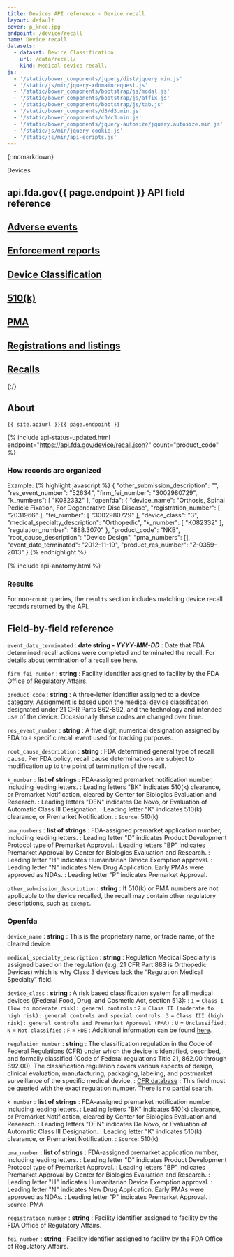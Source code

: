 ```yaml
---
title: Devices API reference - Device recall
layout: default
cover: p_knee.jpg
endpoint: /device/recall
name: Device recall
datasets:
  - dataset: Device Classification
    url: /data/recall/
    kind: Medical device recall.
js:
  - '/static/bower_components/jquery/dist/jquery.min.js'
  - '/static/js/min/jquery-xdomainrequest.js'
  - '/static/bower_components/bootstrap/js/modal.js'
  - '/static/bower_components/bootstrap/js/affix.js'
  - '/static/bower_components/bootstrap/js/tab.js'
  - '/static/bower_components/d3/d3.min.js'
  - '/static/bower_components/c3/c3.min.js'
  - '/static/bower_components/jquery-autosize/jquery.autosize.min.js'
  - '/static/js/min/jquery-cookie.js'
  - '/static/js/min/api-scripts.js'
---
```

{::nomarkdown}
<section class="content-heading api {% if page.cover %}cover{% endif %}" style="background-image:url('{{ site.baseurl }}/assets/img/{{ page.cover }}');">
  <div class="content-heading-text">
    <div class="content-heading-title">
      Devices
    </div>
    <h1><span class="faded">api.fda.gov</span>{{ page.endpoint }} <span class="faded">API field reference</span></h1>
  </div>
</section>

<div class="row tabs">
  <div class="col-sm-6 tab"><h2><a href="{{ site.baseurl }}/device/event/">Adverse events</a></h2></div>
  <div class="col-sm-6 tab"><h2><a href="{{ site.baseurl }}/device/enforcement/">Enforcement reports</a></h2></div>
  <div class="col-sm-6 tab"><h2><a href="{{ site.baseurl }}/device/classification/">Device Classification</a></h2></div>
  <div class="col-sm-6 tab"><h2><a href="{{ site.baseurl }}/device/510k/">510(k)</a></h2></div>
  <div class="col-sm-6 tab"><h2><a href="{{ site.baseurl }}/device/pma/">PMA</a></h2></div>
  <div class="col-sm-6 tab"><h2><a href="{{ site.baseurl }}/device/registrationlisting/">Registrations and listings</a></h2></div>
  <div class="col-sm-6 tab selected"><h2><a href="{{ site.baseurl }}/device/recall/">Recalls</a></h2></div>
</div>
{:/}

<section class="reference">

## About

    {{ site.apiurl }}{{ page.endpoint }}

{% include api-status-updated.html endpoint="https://api.fda.gov/device/recall.json?" count="product_code" %}

<!-- TODO(hansnelsen): Add back disclaimer once copy is finalized -->
<!-- TODO(hansnelsen): Add dataset page once it is ready -->

### How records are organized
Example:
{% highlight javascript %}
{
  "other_submission_description": "",
  "res_event_number": "52634",
  "firm_fei_number": "3002980729",
  "k_numbers": [
    "K082332"
  ],
  "openfda": {
    "device_name": "Orthosis, Spinal Pedicle Fixation, For Degenerative Disc Disease",
    "registration_number": [
      "2031966"
    ],
    "fei_number": [
      "3002980729"
    ],
    "device_class": "3",
    "medical_specialty_description": "Orthopedic",
    "k_number": [
      "K082332"
    ],
    "regulation_number": "888.3070"
  },
  "product_code": "NKB",
  "root_cause_description": "Device Design",
  "pma_numbers": [],
  "event_date_terminated": "2012-11-19",
  "product_res_number": "Z-0359-2013"
}
{% endhighlight %}

{% include api-anatomy.html %}

### Results

For non-`count` queries, the `results` section includes matching device recall records returned by the API.

## Field-by-field reference
`event_date_terminated`
: **date string - *YYYY-MM-DD***
: Date that FDA determined recall actions were completed and terminated the recall. For details about termination of a recall see [here](http://www.accessdata.fda.gov/scripts/cdrh/cfdocs/cfcfr/cfrsearch.cfm?fr=7.55).

`firm_fei_number`
: **string**
: Facility identifier assigned to facility by the FDA Office of Regulatory Affairs.

`product_code`
: **string**
: A three-letter identifier assigned to a device category. Assignment is based upon the medical device classification designated under 21 CFR Parts 862-892, and the technology and intended use of the device. Occasionally these codes are changed over time.

`res_event_number`
: **string**
: A five digit, numerical designation assigned by FDA to a specific recall event used for tracking purposes.

`root_cause_description`
: **string**
: FDA determined general type of recall cause. Per FDA policy, recall cause determinations are subject to modification up to the point of termination of the recall.

`k_number`
: **list of strings**
: FDA-assigned premarket notification number, including leading letters.
: Leading letters "BK" indicates 510(k) clearance, or Premarket Notification, cleared by Center for Biologics Evaluation and Research.
: Leading letters "DEN" indicates De Novo, or Evaluation of Automatic Class III Designation.
: Leading letter "K" indicates 510(k) clearance, or Premarket Notification.
: `Source`: 510(k)

`pma_numbers`
: **list of strings**
: FDA-assigned premarket application number, including leading letters.
: Leading letter "D" indicates Product Development Protocol type of Premarket Approval.
: Leading letters "BP" indicates Premarket Approval by Center for Biologics Evaluation and Research.
: Leading letter "H" indicates Humanitarian Device Exemption approval.
: Leading letter "N" indicates New Drug Application. Early PMAs were approved as NDAs.
: Leading letter "P" indicates Premarket Approval.

`other_submission_description`
: **string**
: If 510(k) or PMA numbers are not applicable to the device recalled, the recall may contain other regulatory descriptions, such as `exempt`.

### Openfda
`device_name`
: **string**
: This is the proprietary name, or trade name, of the cleared device

`medical_specialty_description`
: **string**
: Regulation Medical Specialty is assigned based on the regulation (e.g. 21 CFR Part 888 is Orthopedic Devices) which is why Class 3 devices lack the “Regulation Medical Specialty” field.

`device_class`
: **string**
: A risk based classification system for all medical devices ((Federal Food, Drug, and Cosmetic Act, section 513):
: `1` = `Class I (low to moderate risk): general controls`
: `2` =  `Class II (moderate to high risk): general controls and special controls`
: `3` = `Class III (high risk): general controls and Premarket Approval (PMA)`
: `U` = `Unclassified`
: `N` = `Not classified`
: `F` = `HDE`
: Additional information can be found [here](http://www.fda.gov/MedicalDevices/DeviceRegulationandGuidance/Overview/ClassifyYourDevice/default.htm).

`regulation_number`
: **string**
: The classification regulation in the Code of Federal Regulations (CFR) under which the device is identified, described, and formally classified (Code of Federal regulations Title 21, 862.00 through 892.00).  The classification regulation covers various aspects of design, clinical evaluation, manufacturing, packaging, labeling, and postmarket surveillance of the specific medical device.
: [CFR database](http://www.accessdata.fda.gov/scripts/cdrh/cfdocs/cfcfr/cfrsearch.cfm)
: This field must be queried with the exact regulation number. There is no partial search.

`k_number`
: **list of strings**
: FDA-assigned premarket notification number, including leading letters.
: Leading letters "BK" indicates 510(k) clearance, or Premarket Notification, cleared by Center for Biologics Evaluation and Research.
: Leading letters "DEN" indicates De Novo, or Evaluation of Automatic Class III Designation.
: Leading letter "K" indicates 510(k) clearance, or Premarket Notification.
: `Source`: 510(k)

`pma_number`
: **list of strings**
: FDA-assigned premarket application number, including leading letters.
: Leading letter "D" indicates Product Development Protocol type of Premarket Approval.
: Leading letters "BP" indicates Premarket Approval by Center for Biologics Evaluation and Research.
: Leading letter "H" indicates Humanitarian Device Exemption approval.
: Leading letter "N" indicates New Drug Application. Early PMAs were approved as NDAs.
: Leading letter "P" indicates Premarket Approval.
: `Source`: PMA

`registration_number`
: **string**
: Facility identifier assigned to facility by the FDA Office of Regulatory Affairs.

`fei_number`
: **string**
: Facility identifier assigned to facility by the FDA Office of Regulatory Affairs.

</section>